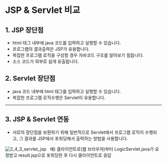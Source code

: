 # JSP & Servlet 비교

## 1. JSP 장단점
- html 태그 내부에 java 코드를 입력하고 실행할 수 있습니다.
- 프로그램의 결과출력은 JSP가 유용합니다.
- 복잡한 프로그램 로직을 구성할 경우 자바코드 구조를 알아보기 힘듭니다.
- 소스 코드가 외부로 쉽게 유출됩니다.

## 2. Servlet 장단점
- java 코드 내부에 html 태그를 입력하고 실행할 수 있습니다.
- 복잡한 프로그램 로직수행은 Servlet이 유용합니다.

--- 
 
## 3. JSP & Servlet 연동
- 서로의 장단점을 보환하기 위해 일반적으로 Servlet에서 프로그램 로직이 수행되고, 그 결과를 JSP에서 포워딩해서 출력하는 방법을 사용합니다.

![2_4_3_servlet_jsp](https://user-images.githubusercontent.com/46203866/94060010-3af79700-fe1e-11ea-83bf-45bf043fd423.png)
&nbsp; 예) 클라이언트로(웹 브라우저)부터 LogicServlet.java가 요청받고 result.jsp으로 포워딩한 후 다시 클라이언트로 응답

